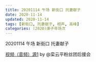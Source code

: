 ```yaml
---
title: 20201114 午场 新街口 托妻献子 
date: 2020-11-14
updated: 2020-11-14
tags: [新街口, 托妻献子, 相声, 高峰] 
categories: (2020)庚子年场次
---
```

20201114 午场 新街口 托妻献子 



[视频（音频）源1](https://m.weibo.cn/6574451359/4571280295071098) by @栾云平粉丝团后援会

